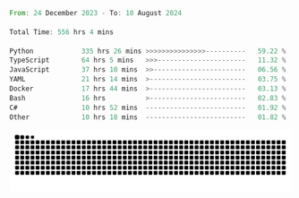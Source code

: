 <!--START_SECTION:waka-->

```rust
From: 24 December 2023 - To: 10 August 2024

Total Time: 556 hrs 4 mins

Python            335 hrs 26 mins >>>>>>>>>>>>>>>----------   59.22 %
TypeScript        64 hrs 5 mins   >>>----------------------   11.32 %
JavaScript        37 hrs 10 mins  >>-----------------------   06.56 %
YAML              21 hrs 14 mins  >------------------------   03.75 %
Docker            17 hrs 44 mins  >------------------------   03.13 %
Bash              16 hrs          >------------------------   02.83 %
C#                10 hrs 52 mins  -------------------------   01.92 %
Other             10 hrs 18 mins  -------------------------   01.82 %
```

<!--END_SECTION:waka-->


<picture>
  <source media="(prefers-color-scheme: dark)" srcset="https://raw.githubusercontent.com/jeerawut97/jeerawut97/output/github-contribution-grid-snake.svg">
  <img alt="github contribution grid snake animation" src="https://raw.githubusercontent.com/jeerawut97/jeerawut97/output/github-contribution-grid-snake.svg">
</picture>
